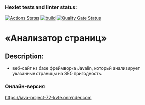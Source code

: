 ### Hexlet tests and linter status:
[![Actions Status](https://github.com/Skier54/java-project-72/actions/workflows/hexlet-check.yml/badge.svg)](https://github.com/Skier54/java-project-72/actions)
[![build](https://github.com/Skier54/java-project-72/actions/workflows/build.yml/badge.svg)](https://github.com/Skier54/java-project-72/actions/workflows/build.yml)
[![Quality Gate Status](https://sonarcloud.io/api/project_badges/measure?project=Skier54_java-project-72&metric=alert_status)](https://sonarcloud.io/summary/new_code?id=Skier54_java-project-72)

# «Анализатор страниц»
## Description:
- веб-сайт на базе фреймворка Javalin, который анализирует указанные страницы на SEO пригодность.

### Онлайн-версия
https://java-project-72-kvte.onrender.com
